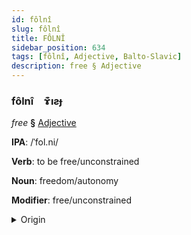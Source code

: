 ```yaml
---
id: fôlnî
slug: fôlnî
title: FÔLNÎ
sidebar_position: 634
tags: [fôlnî, Adjective, Balto-Slavic]
description: free § Adjective
---
```


### fôlnî&emsp;<span kind="abugida">ɤ͊ıƨɟ</span>

*free* **§** [Adjective](../../tags/Adjective)

**IPA**: /ˈfol.ni/

**Verb**: to be free/unconstrained

**Noun**: freedom/autonomy

**Modifier**: free/unconstrained

<details>
    <summary>Origin</summary>
    Czech volný [ˈvolniː]<br/>
    <em>Balto-Slavic Language Family</em>
</details>